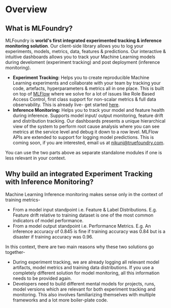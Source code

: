 # Overview

## What is MLFoundry?

MLFoundry is **world's first integrated experimented tracking & inference monitoring solution**. Our client-side library allows you to log your experiments, models, metrics, data, features & predictions. Our interactive & intuitive dashboards allows you to track your Machine Learning models during develoment (experiment tracking) and post deployment (inference monitoring).

* **Experiment Tracking:** Helps you to create reproducible Machine Learning experiments and collaborate with your team by tracking your code, artefacts, hyperparameters & metrics all in one place. This is built on top of [MLFlow](https://www.mlflow.org) where we solve for a lot of issues like Role Based Access Control, first class support for non-scalar metrics & full data observability. This is already live- get started [here](https://truefoundry.gitbook.io/mlfoundry/quick-start).
* **Inference Monitoring:** Helps you to track your model and feature health during inference. Supports model input/ output monitoring, feature drift and distribution tracking. Our dashboards presents a unique hierarchical view of the system to perform root cause analysis where you can see metrics at the service level and debug it down to a row level. MLFlow APIs are extended to support for logging model predictions. This is coming soon, if you are interested, email us at nikunj@truefoundry.com.

You can use the two parts above as separate standalone modules if one is less relevant in your context.

## Why build an integrated Experiment Tracking with Inference Monitoring?

Machine Learning Inference monitoring makes sense only in the context of training metrics-
* From a model input standpoint i.e. Feature & Label Distributions. E.g. Feature drift relative to training dataset is one of the most common indicators of model performance.
* From a model output standpoint i.e. Performance Metrics. E.g. An inference accuracy of 0.845 is fine if training accuracy was 0.84 but is a disaster if training accuracy was 0.96.

In this context, there are two main reasons why these two solutions go together-

* During experiment tracking, we are already logging all relevant model artifacts, model metrics and training data distributions. If you use a completely different solution for model monitoring, all this information needs to be provided again.
* Developers need to build different mental models for projects, runs, model versions which are relevant for both experiment tracking and monitoring. This also involves familiarizing themselves with multiple frameworks and a lot more boiler-plate code.
